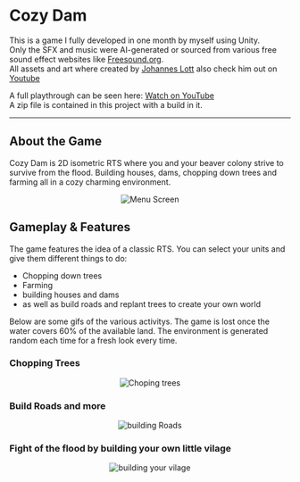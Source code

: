 # Cozy Dam

This is a game I fully developed in one month by myself using Unity.  
Only the SFX and music were AI-generated or sourced from various free sound effect websites like [Freesound.org](https://freesound.org/).  
All assets and art where created by [Johannes Lott](https://www.johanneslott.com/) also check him out on [Youtube](https://www.youtube.com/@jolottschannel)

A full playthrough can be seen here: [Watch on YouTube](https://www.youtube.com/watch?v=_Z_k4NQLr1Y)  
A zip file is contained in this project with a build in it.

---

## About the Game  

Cozy Dam is 2D isometric RTS where you and your beaver colony strive to survive from the flood. Building houses, dams, chopping down trees and farming all in a cozy charming environment.

<p align="center">
  <img src="https://i.imgur.com/7f0bIZC.jpeg" alt="Menu Screen">
</p>

## Gameplay & Features
The game features the idea of a classic RTS. You can select your units and give them different things to do:
- Chopping down trees
- Farming
- building houses and dams
- as well as build roads and replant trees to create your own world

Below are some gifs of the various activitys. The game is lost once the water covers 60% of the available land. The environment is generated random each time for a fresh look every time.

### Chopping Trees
<p align="center">
  <img src="https://media0.giphy.com/media/hutofBwyNyLEMUpY9p/giphy.gif" alt="Choping trees">
</p>

### Build Roads and more
<p align="center">
  <img src="https://media0.giphy.com/media/nIGlaU4edFWXW1ZFqD/giphy.gif" alt="building Roads">
</p>

### Fight of the flood by building your own little vilage
<p align="center">
  <img src="https://media.giphy.com/media/MsIwGVuXqy4raMkF7c/giphy.gif" alt="building your vilage">
</p>
